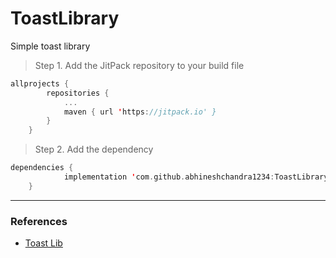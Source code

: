 # ToastLibrary
Simple toast library

> Step 1. Add the JitPack repository to your build file

```kotlin
allprojects {
		repositories {
			...
			maven { url 'https://jitpack.io' }
		}
	}
```

> Step 2. Add the dependency

```kotlin
dependencies {
	        implementation 'com.github.abhineshchandra1234:ToastLibrary:Tag'
	}
```

---
### References
- [Toast Lib](https://www.youtube.com/watch?v=dah4ZP3eOVk)
